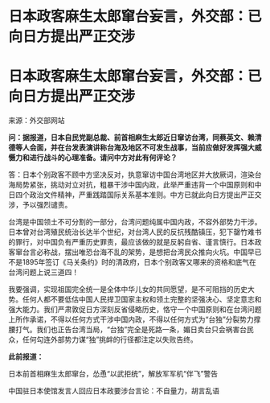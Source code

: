 # 日本政客麻生太郎窜台妄言，外交部：已向日方提出严正交涉

# 日本政客麻生太郎窜台妄言，外交部：已向日方提出严正交涉

来源：外交部网站

**问：据报道，日本自民党副总裁、前首相麻生太郎近日窜访台湾，同蔡英文、赖清德等人会面，并在台发表演讲称台海及地区不可发生战事，当前应做好发挥强大威慑力和进行战斗的心理准备。请问中方对此有何评论？**

答：日本个别政客不顾中方坚决反对，执意窜访中国台湾地区并大放厥词，渲染台海局势紧张，挑动对立对抗，粗暴干涉中国内政，此举严重违背一个中国原则和中日四个政治文件精神，严重践踏国际关系基本准则。中方已就此向日方提出严正交涉，予以强烈谴责。

台湾是中国领土不可分割的一部分，台湾问题纯属中国内政，不容外部势力干涉。日本曾对台湾殖民统治长达半个世纪，对台湾人民的反抗残酷镇压，犯下罄竹难书的罪行，对中国负有严重历史罪责，最应该做的就是反躬自省、谨言慎行。日本政客窜台言必称战，摆出唯恐台海不乱的架势，是想把台湾民众推向火坑。中国早已不是1895年签订《马关条约》时的清政府，日本个别政客又哪来的资格和底气在台湾问题上说三道四！

我要强调，实现祖国完全统一是全体中华儿女的共同愿望，是不可阻挡的历史大势。任何人都不要低估中国人民捍卫国家主权和领土完整的坚强决心、坚定意志和强大能力。我们严肃敦促日方深刻反省侵略历史，恪守一个中国原则和在台湾问题上所作承诺，不得以任何方式干涉中国内政，不得以任何方式为“台独”分裂势力撑腰打气。我们也正告台湾当局，“台独”完全是死路一条，媚日卖台只会祸害台民众，任何勾连外部势力谋“独”挑衅的行径都注定以失败告终。

**此前报道：**

日本前首相麻生太郎窜台，怂恿“以武拒统”，解放军军机“伴飞”警告

中国驻日本使馆发言人回应日本政要涉台言论：不自量力，胡言乱语

